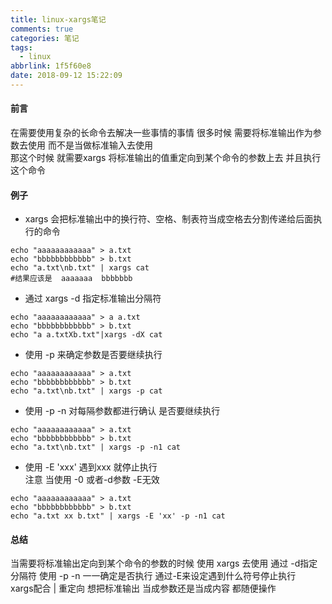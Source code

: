 ```yaml
---
title: linux-xargs笔记
comments: true
categories: 笔记
tags:
  - linux
abbrlink: 1f5f60e8
date: 2018-09-12 15:22:09
---
```

#### 前言
在需要使用复杂的长命令去解决一些事情的事情 很多时候 需要将标准输出作为参数去使用 而不是当做标准输入去使用  
那这个时候 就需要xargs 将标准输出的值重定向到某个命令的参数上去 并且执行这个命令 

#### 例子
* xargs 会把标准输出中的换行符、空格、制表符当成空格去分割传递给后面执行的命令 
```
echo "aaaaaaaaaaaa" > a.txt
echo "bbbbbbbbbbbb" > b.txt
echo "a.txt\nb.txt" | xargs cat 
#结果应该是  aaaaaaa  bbbbbbb  
```
* 通过 xargs -d 指定标准输出分隔符
```
echo "aaaaaaaaaaaa" > a a.txt
echo "bbbbbbbbbbbb" > b.txt
echo "a a.txtXb.txt"|xargs -dX cat 
```
* 使用 -p 来确定参数是否要继续执行 
```
echo "aaaaaaaaaaaa" > a.txt
echo "bbbbbbbbbbbb" > b.txt
echo "a.txt\nb.txt" | xargs -p cat 
```
* 使用 -p -n 对每隔参数都进行确认 是否要继续执行 
```
echo "aaaaaaaaaaaa" > a.txt
echo "bbbbbbbbbbbb" > b.txt
echo "a.txt\nb.txt" | xargs -p -n1 cat 
```
* 使用 -E 'xxx' 遇到xxx 就停止执行  
注意 当使用 -0 或者-d参数 -E无效  
```
echo "aaaaaaaaaaaa" > a.txt
echo "bbbbbbbbbbbb" > b.txt
echo "a.txt xx b.txt" | xargs -E 'xx' -p -n1 cat 
```
#### 总结
当需要将标准输出定向到某个命令的参数的时候 使用 xargs 去使用 通过 -d指定分隔符  使用 -p -n 一一确定是否执行  通过-E来设定遇到什么符号停止执行   
xargs配合 | 重定向 想把标准输出 当成参数还是当成内容 都随便操作   

